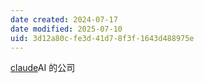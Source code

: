 ```yaml
---
date created: 2024-07-17
date modified: 2025-07-10
uid: 3d12a80c-fe3d-41d7-8f3f-1643d488975e
---
```


[claude](2%20第二大脑/2%20飞轮/0%20工具系统/AI/claude.md)AI 的公司
